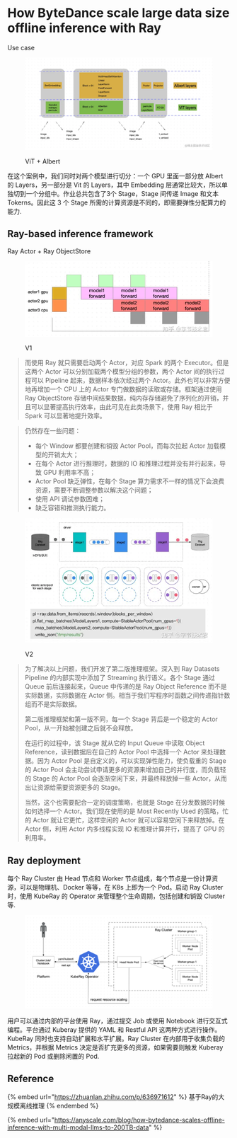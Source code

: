 # How ByteDance scale large data size offline inference with Ray

Use case

<figure><img src="../.gitbook/assets/image (1) (1) (1) (1) (1) (1) (1).png" alt=""><figcaption><p>ViT + Albert</p></figcaption></figure>

在这个案例中，我们同时对两个模型进行切分：一个 GPU 里面一部分放 Albert 的 Layers，另一部分是 Vit 的 Layers，其中 Embedding 层通常比较大，所以单独切到一个分组中。作业总共包含了3个 Stage，Stage 间传递 Image 和文本 Tokerns。因此这 3 个 Stage 所需的计算资源是不同的，即需要弹性分配算力的能力.

## Ray-based inference framework

Ray Actor + Ray ObjectStore

<figure><img src="../.gitbook/assets/image (6).png" alt=""><figcaption><p>V1</p></figcaption></figure>

> 而使用 Ray 就只需要启动两个 Actor，对应 Spark 的两个 Executor。但是这两个 Actor 可以分别加载两个模型分组的参数，两个 Actor 间的执行过程可以 Pipeline 起来，数据样本依次经过两个 Actor。此外也可以非常方便地再增加一个 CPU 上的 Actor 专门做数据的读取或存储。框架通过使用 Ray ObjectStore 存储中间结果数据，纯内存存储避免了序列化的开销，并且可以显著提高执行效率，由此可见在此类场景下，使用 Ray 相比于 Spark 可以显著地提升效率。

> 仍然存在一些问题：
>
> * 每个 Window 都要创建和销毁 Actor Pool，而每次拉起 Actor 加载模型的开销太大；
> * 在每个 Actor 进行推理时，数据的 IO 和推理过程并没有并行起来，导致 GPU 利用率不高；
> * Actor Pool 缺乏弹性，在每个 Stage 算力需求不一样的情况下会浪费资源，需要不断调整参数以解决这个问题；
> * 使用 API 调试参数困难；
> * 缺乏容错和推测执行能力。

<figure><img src="../.gitbook/assets/image (1) (1) (1) (1) (1).png" alt=""><figcaption><p>V2</p></figcaption></figure>

> 为了解决以上问题，我们开发了第二版推理框架。深入到 Ray Datasets Pipeline 的内部实现中添加了 Streaming 执行语义。各个 Stage 通过 Queue 前后连接起来，Queue 中传递的是 Ray Object Reference 而不是实际数据，实际数据在 Actor 侧。相当于我们写程序时函数之间传递指针数组而不是实际数据。
>
> 第二版推理框架和第一版不同，每一个 Stage 背后是一个稳定的 Actor Pool，从一开始被创建之后就不会释放。
>
> 在运行的过程中，该 Stage 就从它的 Input Queue 中读取 Object Reference，读到数据后在自己的 Actor Pool 中选择一个 Actor 来处理数据。因为 Actor Pool 是自定义的，可以实现弹性能力，使负载重的 Stage 的 Actor Pool 会主动尝试申请更多的资源来增加自己的并行度，而负载轻的 Stage 的 Actor Pool 会逐渐空闲下来，并最终释放掉一些 Actor，从而出让资源给需要资源更多的 Stage。
>
> 当然，这个也需要配合一定的调度策略，也就是 Stage 在分发数据的时候如何选择一个 Actor。我们现在使用的是 Most Recently Used 的策略，忙的 Actor 就让它更忙，这样空闲的 Actor 就可以容易空闲下来释放掉。在 Actor 侧，利用 Actor 内多线程实现 IO 和推理计算并行，提高了 GPU 的利用率。

## Ray deployment

每个 Ray Cluster 由 Head 节点和 Worker 节点组成，每个节点是一份计算资源，可以是物理机、Docker 等等，在 K8s 上即为一个 Pod。启动 Ray Cluster 时，使用 KubeRay 的 Operator 来管理整个生命周期，包括创建和销毁 Cluster 等.

<figure><img src="../.gitbook/assets/image (28).png" alt=""><figcaption></figcaption></figure>

用户可以通过内部的平台使用 Ray，通过提交 Job 或使用 Notebook 进行交互式编程。平台通过 Kuberay 提供的 YAML 和 Restful API 这两种方式进行操作。KubeRay 同时也支持自动扩展和水平扩展。Ray Cluster 在内部用于收集负载的 Metrics，并根据 Metrics 决定是否扩充更多的资源，如果需要则触发 Kuberay 拉起新的 Pod 或删除闲置的 Pod.

## Reference

{% embed url="https://zhuanlan.zhihu.com/p/636971612" %}
基于Ray的大规模离线推理
{% endembed %}

{% embed url="https://anyscale.com/blog/how-bytedance-scales-offline-inference-with-multi-modal-llms-to-200TB-data" %}
